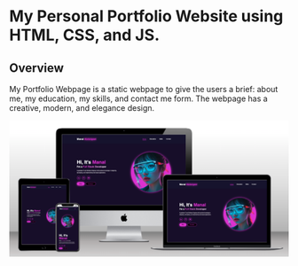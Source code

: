 # My Personal Portfolio Website using HTML, CSS, and JS.

## Overview

My Portfolio Webpage is a static webpage to give the users a brief: about me, my education, my skills, and contact me form. The webpage has a creative, modern, and elegance design.

![Screenshot of the websites homepage on different devices](assets/images/responsive.png)
